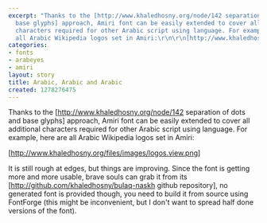 ```yaml
---
excerpt: "Thanks to the [http://www.khaledhosny.org/node/142 separation of dots and
  base glyphs] approach, Amiri font can be easily extended to cover all additional
  characters required for other Arabic script using language. For example, here are
  all Arabic Wikipedia logos set in Amiri:\r\n\r\n[http://www.khaledhosny.org/files/images/logos.view.png]\r\n"
categories:
- fonts
- arabeyes
- amiri
layout: story
title: Arabic, Arabic and Arabic
created: 1278276475
---
```

Thanks to the [http://www.khaledhosny.org/node/142 separation of dots and base glyphs] approach, Amiri font can be easily extended to cover all additional characters required for other Arabic script using language. For example, here are all Arabic Wikipedia logos set in Amiri:

[http://www.khaledhosny.org/files/images/logos.view.png]
<!--break-->
It is still rough at edges, but things are improving. Since the font is getting more and more usable, brave souls can grab it from its [http://github.com/khaledhosny/bulaq-naskh github repository], no generated font is provided though, you need to build it from source using FontForge (this might be inconvenient, but I don't want to spread half done versions of the font).
